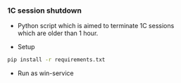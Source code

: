 ### 1C session shutdown

* Python script which is aimed to terminate 1C sessions \
which are older than 1 hour.

* Setup
```bash
pip install -r requirements.txt
```

* Run as win-service